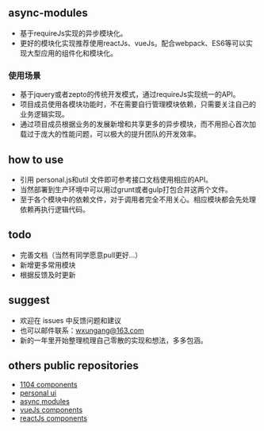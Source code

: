## async-modules
- 基于requireJs实现的异步模块化。
- 更好的模块化实现推荐使用reactJs、vueJs。配合webpack、ES6等可以实现大型应用的组件化和模块化。

### 使用场景
- 基于jquery或者zepto的传统开发模式，通过requireJs实现统一的API。
- 项目成员使用各模块功能时，不在需要自行管理模块依赖，只需要关注自己的业务逻辑实现。
- 通过项目成员根据业务的发展新增和共享更多的异步模块，而不用担心首次加载过于庞大的性能问题，可以极大的提升团队的开发效率。

## how to use
- 引用 personal.js和util 文件即可参考接口文档使用相应的API。
- 当然部署到生产环境中可以用过grunt或者gulp打包合并这两个文件。
- 至于各个模块中的依赖文件，对于调用者完全不用关心。相应模块都会先处理依赖再执行逻辑代码。

## todo
- 完善文档（当然有同学愿意pull更好...）
- 新增更多常用模块
- 根据反馈及时更新

## suggest
- 欢迎在 issues 中反馈问题和建议
- 也可以邮件联系：wxungang@163.com
- 新的一年里开始整理梳理自己零散的实现和想法，多多包涵。

## others public repositories
- [1104 components](https://github.com/wxungang/1104)
- [personal ui](https://github.com/wxungang/personal-ui)
- [async modules](#)
- [vueJs components](#)
- [reactJs components](#)